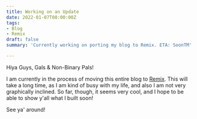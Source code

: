 ```yaml
---
title: Working on an Update
date: 2022-01-07T08:00:00Z
tags:
- Blog
- Remix
draft: false
summary: 'Currently working on porting my blog to Remix. ETA: SoonTM'

---
```

Hiya Guys, Gals & Non-Binary Pals!

I am currently in the process of moving this entire blog to [Remix](https://remix.run). This will take a long time, as I am kind of busy with my life, and also I am not very graphically inclined. So far, though, it seems very cool, and I hope to be able to show y'all what I built soon!

See ya' around!